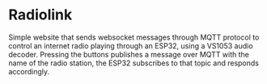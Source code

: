 # Radiolink

Simple website that sends websocket messages through MQTT protocol to control an internet radio playing through an ESP32, using a VS1053 audio decoder. Pressing the buttons publishes a message over MQTT with the name of the radio station, the ESP32 subscribes to that topic and responds accordingly.
